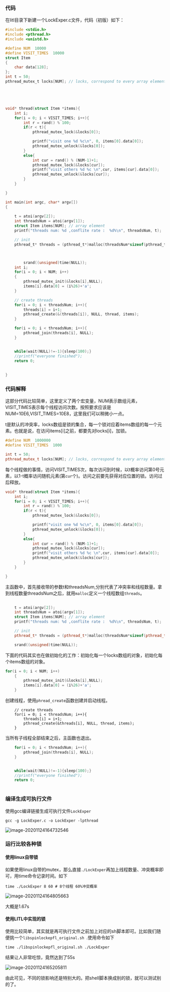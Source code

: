 ### 代码

在litl目录下新建一个LockExper.c文件，代码（初版）如下：

```c
#include <stdio.h>
#include <pthread.h>
#include <unistd.h>

#define NUM  10000
#define VISIT_TIMES  10000
struct Item
{
	char data[128];
};
int t = 50;
pthread_mutex_t locks[NUM]; // locks, correspond to every array element





void* thread(struct Item *items){
	int i;
	for(i = 0; i < VISIT_TIMES; i++){
	    int r = rand() % 100;
		if(r < t){
			pthread_mutex_lock(&locks[0]);

			printf("visit one %d %c\n", 0, items[0].data[0]);
			pthread_mutex_unlock(&locks[0]);	
		}
		else{
			int cur = rand() % (NUM-1)+1;
			pthread_mutex_lock(&locks[cur]);
			printf("visit others %d %c \n",cur, items[cur].data[0]);
			pthread_mutex_unlock(&locks[cur]);	
		}		
	}

}

int main(int argc, char* argv[])
{
	
	t = atoi(argv[2]);
	int threadsNum = atoi(argv[1]);
	struct Item items[NUM]; // array element
	printf("threads num: %d ,conflite rate :  %d%\n", threadsNum, t);

	// init
	pthread_t* threads = (pthread_t*)malloc(threadsNum*sizeof(pthread_t));



    	srand((unsigned)time(NULL));
	int i;
	for(i = 0; i < NUM; i++)
	{
		pthread_mutex_init(&locks[i],NULL);
		items[i].data[0] = (i%26)+'a';
	}

	// create threads
	for(i = 0; i < threadsNum; i++){
		threads[i] = i+1;
		pthread_create(&(threads[i]), NULL, thread, items);
	}

	for(i = 0; i < threadsNum; i++){
		pthread_join(threads[i], NULL);
	}


	while(wait(NULL)!=-1){sleep(100);}
	//printf("everyone finished");
	return 0;
	
	
}
```

### 代码解释

这部分代码比较简单，这里定义了两个宏变量，NUM表示数组元素，VISIT_TIMES表示每个线程访问次数。按照要求应该是NUM=10E6,VISIT_TIMES=10E8，这里我们可以稍微小一点。

t是默认的冲突率，locks数组是锁的集合，每一个锁对应着items数组的每一个元素。也就是说，在访问items[i]之前，都要先对locks[i]，加锁。

```c++
#define NUM  1000000
#define VISIT_TIMES  1000

int t = 50;
pthread_mutex_t locks[NUM]; // locks, correspond to every array element

```

每个线程做的事情，访问VISIT_TIMES次，每次访问到时候，以t概率访问第0号元素，以1-t概率访问随机元素(第`cur`个)。访问之前要先获得对应位置的锁。访问过后释放。

```c++
void* thread(struct Item *items){
	int i;
	for(i = 0; i < VISIT_TIMES; i++){
	    int r = rand() % 100;
		if(r < t){
			pthread_mutex_lock(&locks[0]);

			printf("visit one %d %c\n", 0, items[0].data[0]);
			pthread_mutex_unlock(&locks[0]);	
		}
		else{
			int cur = rand() % (NUM-1)+1;
			pthread_mutex_lock(&locks[cur]);
			printf("visit others %d %c \n",cur, items[cur].data[0]);
			pthread_mutex_unlock(&locks[cur]);	
		}		
	}

}
```

主函数中，首先接收带的参数t和threadsNum,分别代表了冲突率和线程数量。拿到线程数量threadsNum之后，就用`malloc`定义一个线程数组`threads`。

```c++
	
	t = atoi(argv[2]);
	int threadsNum = atoi(argv[1]);
	struct Item items[NUM]; // array element
	printf("threads num: %d ,conflite rate :  %d%\n", threadsNum, t);

	// init
	pthread_t* threads = (pthread_t*)malloc(threadsNum*sizeof(pthread_t));

    srand((unsigned)time(NULL));
```

下面的代码其实也在做初始化的工作：初始化每一个locks数组的对象，初始化每个items数组的对象。

```c++
for(i = 0; i < NUM; i++)
	{
		pthread_mutex_init(&locks[i],NULL);
		items[i].data[0] = (i%26)+'a';
	}

```

创建线程，使用`phread_create`函数创建并启动线程。

```shell
	// create threads
	for(i = 0; i < threadsNum; i++){
		threads[i] = i+1;
		pthread_create(&threads[i], NULL, thread, items);
	}
```

当所有子线程全部结束之后，主函数也退出。

```c++
	for(i = 0; i < threadsNum; i++){
		pthread_join(threads[i], NULL);
	}


	while(wait(NULL)!=-1){sleep(100);}
	//printf("everyone finished");
	return 0;
	
```

### 编译生成可执行文件

使用gcc编译链接生成可执行文件`LockExper`

```shell
gcc -g LockExper.c -o LockExper -lpthread
```

![image-20201124164732546](./image-20201124164732546.png)

### 运行比较各种锁

#### 使用linux自带锁

如果使用linux自带的mutex，那么直接`./LockExper`再加上线程数量、冲突概率即可，用time命令记录时间。如下

```shell
time ./LockExper 8 60 # 8个线程 60%冲突概率
```

![image-20201124164805663](./image-20201124164805663.png)

大概是1.67s

#### 使用LITL中实现的锁

使用比较简单，其实就是再可执行文件之前加上对应的sh脚本即可。比如我们随便挑一个`libspinlockepfl_original.sh `.使用命令如下

```shell
time ./libspinlockepfl_original.sh ./LockExper
```

结果让人非常吃惊，竟然达到了55s

![image-20201124165205811](./image-20201124165205811.png)

由此可见，不同的锁影响还是特别大的。把shell脚本换成别的锁，就可以测试别的了。
